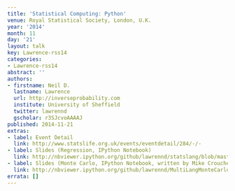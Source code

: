 ```yaml
---
title: 'Statistical Computing: Python'
venue: Royal Statistical Society, London, U.K.
year: '2014'
month: 11
day: '21'
layout: talk
key: Lawrence-rss14
categories:
- Lawrence-rss14
abstract: ''
authors:
- firstname: Neil D.
  lastname: Lawrence
  url: http://inverseprobability.com
  institute: University of Sheffield
  twitter: lawrennd
  gscholar: r3SJcvoAAAAJ
published: 2014-11-21
extras:
- label: Event Detail
  link: http://www.statslife.org.uk/events/eventdetail/284/-/-
- label: Slides (Regression, IPython Notebook)
  link: http://nbviewer.ipython.org/github/lawrennd/statslang/blob/master/python/statslang.ipynb
- label: Slides (Monte Carlo, IPython Notebook, written by Mike Croucher)
  link: http://nbviewer.ipython.org/github/lawrennd/MultiLangMonteCarlo/blob/master/MultiLangStats.ipynb
errata: []
---
```

